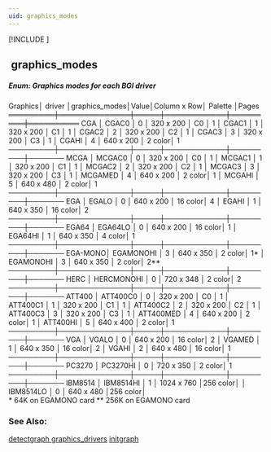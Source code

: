 ```yaml
---
uid: graphics_modes
---
```

[!INCLUDE [](graphics_header.md)]
## &nbsp;graphics_modes

##### Enum: Graphics modes for each BGI driver

<div class="data">
 Graphics│
  driver │graphics_modes│Value│Column x Row│ Palette │Pages
═════════╪══════════════╪═════╪════════════╪═════════╪══════════
 CGA     │ CGAC0        │  0  │  320 x 200 │    C0   │  1
         │ CGAC1        │  1  │  320 x 200 │    C1   │  1
         │ CGAC2        │  2  │  320 x 200 │    C2   │  1
         │ CGAC3        │  3  │  320 x 200 │    C3   │  1
         │ CGAHI        │  4  │  640 x 200 │  2 color│  1
─────────┼──────────────┼─────┼────────────┼─────────┼───────
 MCGA    │ MCGAC0       │  0  │  320 x 200 │    C0   │  1
         │ MCGAC1       │  1  │  320 x 200 │    C1   │  1
         │ MCGAC2       │  2  │  320 x 200 │    C2   │  1
         │ MCGAC3       │  3  │  320 x 200 │    C3   │  1
         │ MCGAMED      │  4  │  640 x 200 │  2 color│  1
         │ MCGAHI       │  5  │  640 x 480 │  2 color│  1
─────────┼──────────────┼─────┼────────────┼─────────┼───────
 EGA     │ EGALO        │  0  │  640 x 200 │ 16 color│  4
         │ EGAHI        │  1  │  640 x 350 │ 16 color│  2
─────────┼──────────────┼─────┼────────────┼─────────┼───────
 EGA64   │ EGA64LO      │  0  │  640 x 200 │ 16 color│  1
         │ EGA64HI      │  1  │  640 x 350 │  4 color│  1
─────────┼──────────────┼─────┼────────────┼─────────┼───────
 EGA-MONO│ EGAMONOHI    │  3  │  640 x 350 │  2 color│  1*
         │ EGAMONOHI    │  3  │  640 x 350 │  2 color│  2**
─────────┼──────────────┼─────┼────────────┼─────────┼───────
 HERC    │ HERCMONOHI   │  0  │  720 x 348 │  2 color│  2
─────────┼──────────────┼─────┼────────────┼─────────┼───────
 ATT400  │ ATT400C0     │  0  │  320 x 200 │    C0   │  1
         │ ATT400C1     │  1  │  320 x 200 │    C1   │  1
         │ ATT400C2     │  2  │  320 x 200 │    C2   │  1
         │ ATT400C3     │  3  │  320 x 200 │    C3   │  1
         │ ATT400MED    │  4  │  640 x 200 │  2 color│  1
         │ ATT400HI     │  5  │  640 x 400 │  2 color│  1
─────────┼──────────────┼─────┼────────────┼─────────┼───────
 VGA     │ VGALO        │  0  │  640 x 200 │ 16 color│  2
         │ VGAMED       │  1  │  640 x 350 │ 16 color│  2
         │ VGAHI        │  2  │  640 x 480 │ 16 color│  1
─────────┼──────────────┼─────┼────────────┼─────────┼───────
 PC3270  │ PC3270HI     │  0  │  720 x 350 │  2 color│  1
─────────┼──────────────┼─────┼────────────┼─────────┼───────
 IBM8514 │ IBM8514HI    │  1  │ 1024 x 760 │256 color│
         │ IBM8514LO    │  0  │  640 x 480 │256 color│
<br> *  64K on EGAMONO card
** 256K on EGAMONO card
<br></div>

### See Also:
<div class="data"><a href="detectgraph.md">  detectgraph     </a> <a href="graphics_drivers.md">  graphics_drivers</a> <a href="initgraph.md">  initgraph       </a>
</div>

<br>
